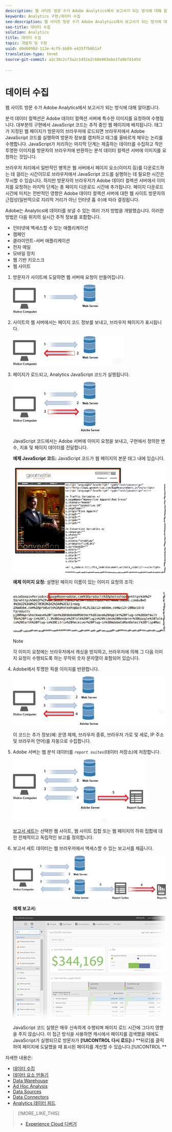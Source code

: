 ```yaml
---
description: 웹 사이트 방문 수가 Adobe Analytics에서 보고서가 되는 방식에 대해 알아봅니다.
keywords: Analytics 구현;데이터 수집
seo-description: 웹 사이트 방문 수가 Adobe Analytics에서 보고서가 되는 방식에 대해 알아봅니다.
seo-title: 데이터 수집
solution: Analytics
title: 데이터 수집
topic: 개발자 및 구현
uuid: d0d6098d-113e-4cf5-bb89-e435f7b6b1af
translation-type: tm+mt
source-git-commit: a2c38c2cf3a2c1451e2c60e003ebe1fa9bfd145d

---
```



# 데이터 수집

웹 사이트 방문 수가 Adobe Analytics에서 보고서가 되는 방식에 대해 알아봅니다.

분석 데이터 컬렉션은 Adobe 데이터 컬렉션 서버에 특수한 이미지를 요청하여 수행됩니다. 대부분의 구현에서 JavaScript 코드는 추적 중인 웹 페이지에 배치됩니다. 태그가 지정된 웹 페이지가 방문자의 브라우저에 로드되면 브라우저에서 Adobe JavaScript 코드를 실행하여 방문자 정보를 캡처하고 태그를 올바르게 채우는 논리를 수행합니다. JavaScript가 처리하는 마지막 단계는 제출하는 데이터를 수집하고 작은 투명한 이미지를 방문자의 브라우저에 반환하는 분석 데이터 컬렉션 서버에 이미지를 요청하는 것입니다.

브라우저 처리에서 일반적인 병목은 웹 서버에서 페이지 요소(이미지 등)를 다운로드하는 데 걸리는 시간이므로 브라우저에서 JavaScript 코드를 실행하는 데 필요한 시간은 무시할 수 있습니다. 하지만 방문자의 브라우저가 Adobe 데이터 컬렉션 서버에서 이미지를 요청하는 마지막 단계는 총 페이지 다운로드 시간에 추가됩니다. 페이지 다운로드 시간에 미치는 전반적인 영향은 Adobe 데이터 컬렉션 서버에 대한 웹 사이트 방문자의 근접성(일반적으로 지리적 거리가 아닌 인터넷 홉 수)에 따라 결정됩니다.

Adobe는 Analytics에 데이터를 보낼 수 있는 여러 가지 방법을 개발했습니다. 이러한 방법은 다음 위치의 실시간 추적 정보를 포함합니다.

* 인터넷에 액세스할 수 있는 애플리케이션
* 캠페인
* 클라이언트-서버 애플리케이션
* 전자 메일
* 모바일 장치
* 웹 기반 키오스크
* 웹 사이트

<!-- 

<p>Need to reconcile with Data Collection topics in the user guide, in this guide, and in reference. </p>

 -->

1. 방문자가 사이트에 도달하면 웹 서버에 요청이 만들어집니다.

   ![](assets/how-data-is-collected-1.png)

1. 사이트의 웹 서버에서는 페이지 코드 정보를 보내고, 브라우저 페이지가 표시됩니다.

   ![](assets/how-data-is-collected-2.png)

1. 페이지가 로드되고, Analytics JavaScript 코드가 실행됩니다.

   ![](assets/how-data-is-collected-3.png)

   JavaScript 코드에서는 Adobe 서버에 이미지 요청을 보내고, 구현에서 정의한 변수, 지표 및 페이지 데이터를 전달합니다.

   **예제 JavaScript 코드:** JavaScript 코드가 웹 페이지의 본문 태그 내에 있습니다.

   ![](assets/code-example-geometrixx.png)

   **예제 이미지 요청:** 설명된 페이지 이름이 있는 이미지 요청의 조각: 

   ![](assets/image-request-snippet.png)

   >[!NOTE]
   >
   >각 이미지 요청에는 브라우저에서 캐싱을 방지하고, 브라우저에 의해 그 다음 이미지 요청이 수행되도록 하는 무작위 숫자 문자열이 포함되어 있습니다.

1. Adobe에서 투명한 픽셀 이미지를 반환합니다.

   ![](assets/how-data-is-collected-4.png)

   이 코드는 추가 정보(예: 운영 체제, 브라우저 종류, 브라우저 가로 및 세로, IP 주소 및 브라우저 언어)를 자동으로 수집합니다.

1. Adobe 서버는 웹 분석 데이터를 *`report suites`*(데이터 저장소)에 저장합니다.

   ![](assets/how-data-is-collected-5.png)

   [보고서 세트](https://marketing.adobe.com/resources/help/en_US/reference/report_suites_admin.html)는 선택한 웹 사이트, 웹 사이트 집합 또는 웹 페이지의 하위 집합에 대한 전체적이고 독립적인 보고를 정의합니다.

1. 보고서 세트 데이터는 웹 브라우저에서 액세스할 수 있는 보고서를 채웁니다.

   ![](assets/how-data-is-collected-6.png)

   **예제 보고서:**

   ![](assets/two-months-summary-project.png)

   JavaScript 코드 실행은 매우 신속하게 수행되며 페이지 로드 시간에 그다지 영향을 주지 않습니다. 이 접근 방식을 사용하면 캐시에서 페이지를 검색했을 때에도 JavaScript가 실행되므로 방문자가 **[!UICONTROL 다시 로드]**&#x200B;나 **뒤로]를 클릭하여 페이지에 도달했을 때 표시된 페이지를 계산할 수 있습니다.[!UICONTROL **

자세한 내용은:

* [데이터 수집](../../implement/js-implementation/data-collection/query-parameters.md)
* [데이터 요소 만들기](../../implement/c-implement-with-dtm/t-data-element.md#task_962EF08CE2AE49B3B739295F6E4792C2)
* [Data Warehouse](https://marketing.adobe.com/resources/help/en_US/reference/data_warehouse.html)
* [Ad Hoc Analysis](https://marketing.adobe.com/resources/help/en_US/dsc/c_getting_started.html)
* [Data Sources](https://marketing.adobe.com/resources/help/en_US/whitepapers/ftp/ftp_datasources.html)
* [Data Connectors](https://marketing.adobe.com/resources/help/en_US/whitepapers/ftp/ftp_genesis.html)
* [Analytics 데이터 피드](/help/export/analytics-data-feed/c-getstarted/data-feed-overview.md)

>[!MORE_LIKE_THIS]
>       
>* [Experience Cloud 디버거](/help/implement/impl-testing/debugger.md)

